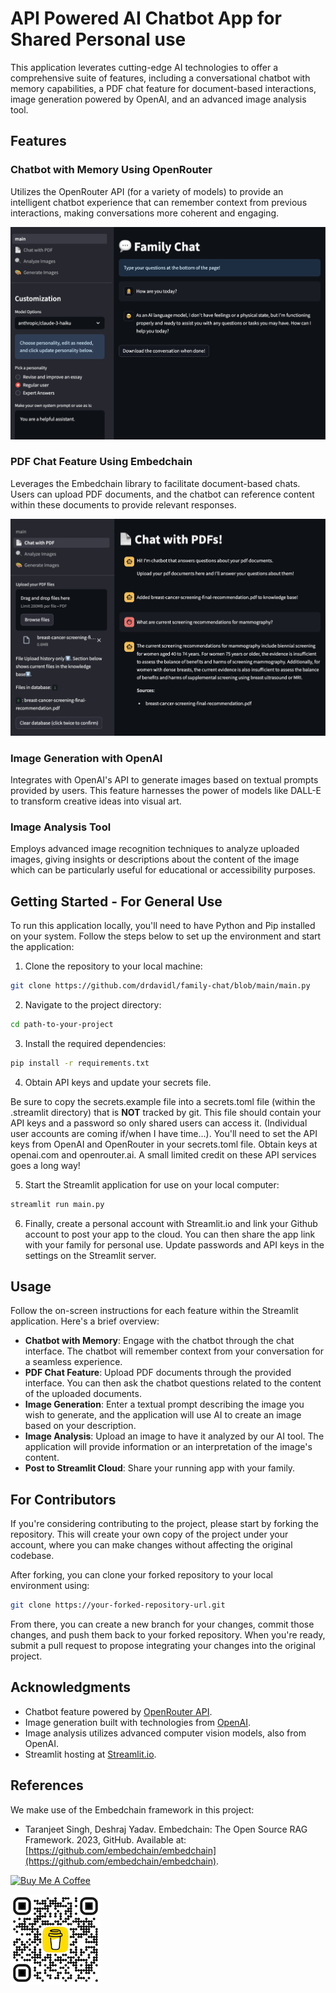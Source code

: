 
# API Powered AI Chatbot App for Shared Personal use

This application leverates cutting-edge AI technologies to offer a comprehensive suite of features, including a conversational chatbot with memory capabilities, a PDF chat feature for document-based interactions, image generation powered by OpenAI, and an advanced image analysis tool. 

## Features

### Chatbot with Memory Using OpenRouter

Utilizes the OpenRouter API (for a variety of models) to provide an intelligent chatbot experience that can remember context from previous interactions, making conversations more coherent and engaging.

![Chatbot with Memory](chat_with_memory.png)

### PDF Chat Feature Using Embedchain

Leverages the Embedchain library to facilitate document-based chats. Users can upload PDF documents, and the chatbot can reference content within these documents to provide relevant responses.

![PDF Chat Feature](chat_with_pdfs.png)

### Image Generation with OpenAI

Integrates with OpenAI's API to generate images based on textual prompts provided by users. This feature harnesses the power of models like DALL-E to transform creative ideas into visual art.


### Image Analysis Tool

Employs advanced image recognition techniques to analyze uploaded images, giving insights or descriptions about the content of the image which can be particularly useful for educational or accessibility purposes.


## Getting Started - For General Use

To run this application locally, you'll need to have Python and Pip installed on your system. Follow the steps below to set up the environment and start the application:

1. Clone the repository to your local machine:

```bash
git clone https://github.com/drdavidl/family-chat/blob/main/main.py
```

2. Navigate to the project directory:

```bash
cd path-to-your-project
```

3. Install the required dependencies:

```bash
pip install -r requirements.txt
```

4. Obtain API keys and update your secrets file.

Be sure to copy the secrets.example file into a secrets.toml file (within the .streamlit directory) that is **NOT** tracked by git. This file should contain your API keys and a password so only shared users can access it. (Individual user accounts are coming if/when I have time...). You'll need to set the API keys from OpenAI and OpenRouter in your secrets.toml file. Obtain keys at openai.com and openrouter.ai. A small limited credit on these API services goes a long way!

5. Start the Streamlit application for use on your local computer:

```bash
streamlit run main.py
```

6. Finally, create a personal account with Streamlit.io and link your Github account to post your app to the cloud. You can then share the app link with your family for personal use. Update passwords and API keys in the settings on the Streamlit server.

## Usage

Follow the on-screen instructions for each feature within the Streamlit application. Here's a brief overview:

- **Chatbot with Memory**: Engage with the chatbot through the chat interface. The chatbot will remember context from your conversation for a seamless experience.
- **PDF Chat Feature**: Upload PDF documents through the provided interface. You can then ask the chatbot questions related to the content of the uploaded documents.
- **Image Generation**: Enter a textual prompt describing the image you wish to generate, and the application will use AI to create an image based on your description.
- **Image Analysis**: Upload an image to have it analyzed by our AI tool. The application will provide information or an interpretation of the image's content.
- **Post to Streamlit Cloud**: Share your running app with your family.

## For Contributors

If you're considering contributing to the project, please start by forking the repository. This will create your own copy of the project under your account, where you can make changes without affecting the original codebase.

After forking, you can clone your forked repository to your local environment using:

```bash
git clone https://your-forked-repository-url.git
```

From there, you can create a new branch for your changes, commit those changes, and push them back to your forked repository. When you're ready, submit a pull request to propose integrating your changes into the original project.

## Acknowledgments

- Chatbot feature powered by [OpenRouter API](https://openrouter.ai).
- Image generation built with technologies from [OpenAI](https://openai.com).
- Image analysis utilizes advanced computer vision models, also from OpenAI.
- Streamlit hosting at [Streamlit.io](https://streamlit.io).

## References

We make use of the Embedchain framework in this project:

- Taranjeet Singh, Deshraj Yadav. Embedchain: The Open Source RAG Framework. 2023, GitHub. Available at: [https://github.com/embedchain/embedchain](https://github.com/embedchain/embedchain).

<a href="https://www.buymeacoffee.com/dlteach" target="_blank"><img src="https://cdn.buymeacoffee.com/buttons/v2/default-yellow.png" alt="Buy Me A Coffee" style="height: 60px !important;width: 217px !important;" ></a>

![Buy Me a Coffee](bmc_qr.png)
